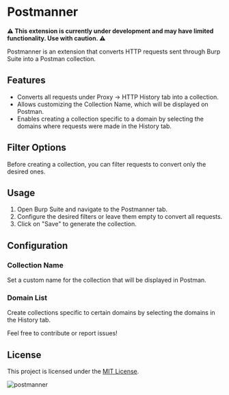 # Postmanner

**⚠️ This extension is currently under development and may have limited functionality. Use with caution. ⚠️**

Postmanner is an extension that converts HTTP requests sent through Burp Suite into a Postman collection.

## Features

- Converts all requests under Proxy -> HTTP History tab into a collection.
- Allows customizing the Collection Name, which will be displayed on Postman.
- Enables creating a collection specific to a domain by selecting the domains where requests were made in the History tab.

## Filter Options

Before creating a collection, you can filter requests to convert only the desired ones.

## Usage

1. Open Burp Suite and navigate to the Postmanner tab.
2. Configure the desired filters or leave them empty to convert all requests.
3. Click on "Save" to generate the collection.

## Configuration

### Collection Name

Set a custom name for the collection that will be displayed in Postman.

### Domain List

Create collections specific to certain domains by selecting the domains in the History tab.

Feel free to contribute or report issues!

## License

This project is licensed under the [MIT License](LICENSE).

![postmanner](https://github.com/yasin-olgun/postmanner/assets/50578544/9d82960f-40f4-4d73-8465-8ed5884f022a)

